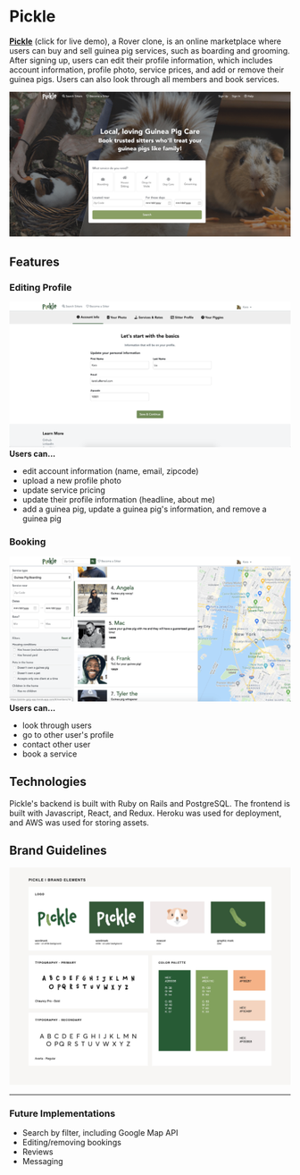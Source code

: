 # Pickle 
[**Pickle**](https://pickle-gpig-app.herokuapp.com/#/) (click for live demo), a Rover clone, is an online marketplace where users can buy and sell guinea pig services, such as boarding and grooming. After signing up, users can edit their profile information, which includes account information, profile photo, service prices, and add or remove their guinea pigs. Users can also look through all members and book services. 

![Alt Text](app/assets/images/home.gif)

## Features
### **Editing Profile**
![Alt Text](app/assets/images/update-profile.gif)
**Users can...**
* edit account information (name, email, zipcode)
* upload a new profile photo
* update service pricing
* update their profile information (headline, about me)
* add a guinea pig, update a guinea pig's information, and remove a guinea pig

### **Booking**
![Alt Text](app/assets/images/booking.gif)
**Users can...**
* look through users 
* go to other user's profile
* contact other user 
* book a service

## **Technologies**
Pickle's backend is built with Ruby on Rails and PostgreSQL. The frontend is built with Javascript, React, and Redux. Heroku was used for deployment, and AWS was used for storing assets.

## **Brand Guidelines**
![Image](/app/assets/images/brand-guidelines.jpg)

---

### Future Implementations
* Search by filter, including Google Map API 
* Editing/removing bookings
* Reviews
* Messaging

